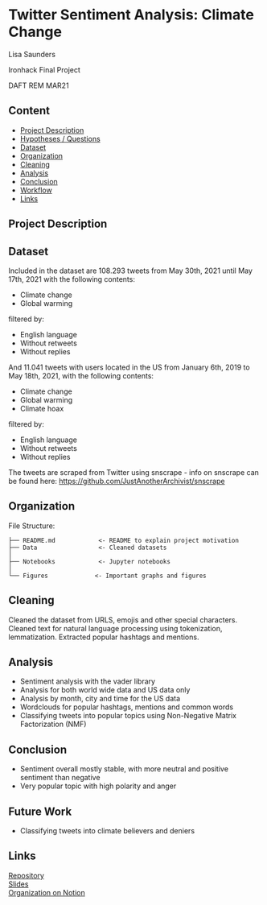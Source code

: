 # Twitter Sentiment Analysis: Climate Change

Lisa Saunders

Ironhack Final Project

DAFT REM MAR21

## Content
- [Project Description](#project-description)
- [Hypotheses / Questions](#hypotheses-questions)
- [Dataset](#dataset)
- [Organization](#organization)
- [Cleaning](#cleaning)
- [Analysis](#analysis)
- [Conclusion](#conclusion)
- [Workflow](#workflow)
- [Links](#links)

## Project Description



## Dataset

Included in the dataset are 108.293 tweets from May 30th, 2021 until May 17th, 2021 with the following contents:

- Climate change
- Global warming

filtered by:

- English language
- Without retweets
- Without replies

And 11.041 tweets with users located in the US from January 6th, 2019 to May 18th, 2021, with the following contents:

- Climate change
- Global warming
- Climate hoax

filtered by:

- English language
- Without retweets
- Without replies

The tweets are scraped from Twitter using snscrape - info on snscrape can be found here: https://github.com/JustAnotherArchivist/snscrape

## Organization

File Structure:

```
├── README.md            <- README to explain project motivation
├── Data                 <- Cleaned datasets
│
├── Notebooks            <- Jupyter notebooks
│
└── Figures             <- Important graphs and figures

```


## Cleaning

Cleaned the dataset from URLS, emojis and other special characters. Cleaned text for natural language processing using tokenization, lemmatization. Extracted popular hashtags and mentions.

## Analysis
* Sentiment analysis with the vader library
* Analysis for both world wide data and US data only
* Analysis by month, city and time for the US data
* Wordclouds for popular hashtags, mentions and common words
* Classifying tweets into popular topics using Non-Negative Matrix Factorization (NMF)

## Conclusion
* Sentiment overall mostly stable, with more neutral and positive sentiment than negative
* Very popular topic with high polarity and anger

## Future Work
* Classifying tweets into climate believers and deniers


## Links

[Repository](https://github.com/lisasaundersgit/Twitter-Sentiment)  
[Slides](https://www.canva.com/design/DAEfAU94HIc/wc6z_Ifg4ep6JGOrWhUeKA/view?utm_content=DAEfAU94HIc&utm_campaign=designshare&utm_medium=link&utm_source=publishsharelink)  
[Organization on Notion](https://www.notion.so/Twitter-Climate-Change-Sentiment-641d64af5efb46acb311acc7c810e9f7)  

